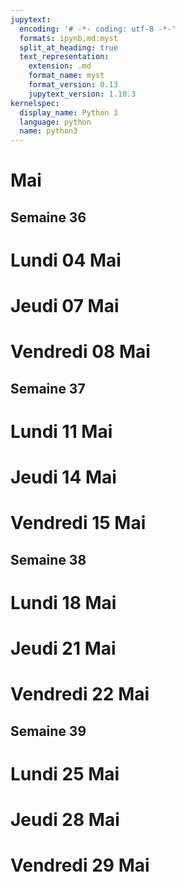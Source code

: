 ```yaml
---
jupytext:
  encoding: '# -*- coding: utf-8 -*-'
  formats: ipynb,md:myst
  split_at_heading: true
  text_representation:
    extension: .md
    format_name: myst
    format_version: 0.13
    jupytext_version: 1.10.3
kernelspec:
  display_name: Python 3
  language: python
  name: python3
---
```


# Mai
## Semaine 36 
# Lundi 04 Mai


# Jeudi 07 Mai


# Vendredi 08 Mai


## Semaine 37 
# Lundi 11 Mai


# Jeudi 14 Mai


# Vendredi 15 Mai


## Semaine 38 
# Lundi 18 Mai


# Jeudi 21 Mai


# Vendredi 22 Mai


## Semaine 39 
# Lundi 25 Mai


# Jeudi 28 Mai


# Vendredi 29 Mai


